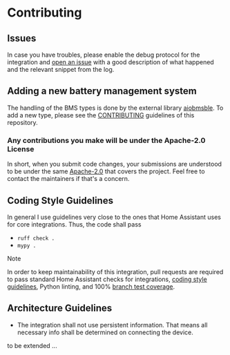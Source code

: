 # Contributing

## Issues
In case you have troubles, please enable the debug protocol for the integration and [open an issue](https://github.com/patman15/BMS_BLE-HA/issues) with a good description of what happened and the relevant snippet from the log.

## Adding a new battery management system

The handling of the BMS types is done by the external library [aiobmsble](https://github.com/patman15/aiobmsble). To add a new type, please see the [CONTRIBUTING](https://github.com/patman15/aiobmsble?tab=contributing-ov-file) guidelines of this repository.
 
### Any contributions you make will be under the Apache-2.0 License

In short, when you submit code changes, your submissions are understood to be under the same [Apache-2.0](LICENSE) that covers the project. Feel free to contact the maintainers if that's a concern.

## Coding Style Guidelines

In general I use guidelines very close to the ones that Home Assistant uses for core integrations. Thus, the code shall pass
- `ruff check .`
- `mypy .`

> [!NOTE]
> In order to keep maintainability of this integration, pull requests are required to pass standard Home Assistant checks for integrations, [coding style guidelines](#coding-style-guidelines), Python linting, and 100% [branch test coverage](https://coverage.readthedocs.io/en/latest/branch.html#branch).

## Architecture Guidelines
- The integration shall not use persistent information. That means all necessary info shall be determined on connecting the device.

to be extended ...
